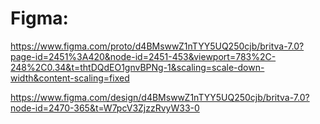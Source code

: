 # Figma:
https://www.figma.com/proto/d4BMswwZ1nTYY5UQ250cjb/britva-7.0?page-id=2451%3A420&node-id=2451-453&viewport=783%2C-248%2C0.34&t=thtDQdEO1gnvBPNg-1&scaling=scale-down-width&content-scaling=fixed

https://www.figma.com/design/d4BMswwZ1nTYY5UQ250cjb/britva-7.0?node-id=2470-365&t=W7pcV3ZjzzRvyW33-0
